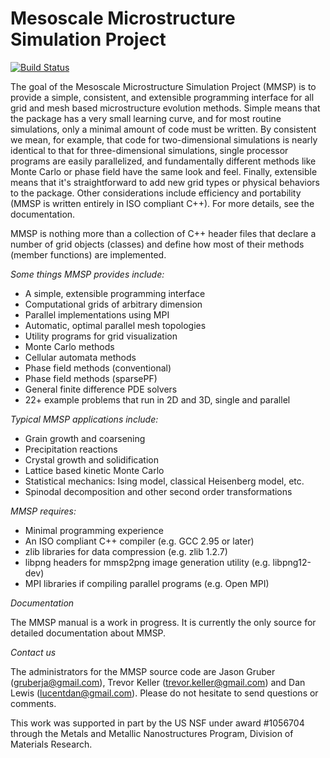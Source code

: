 Mesoscale Microstructure Simulation Project
====
[![Build Status](https://travis-ci.org/mesoscale/mmsp.svg?branch=develop)](https://travis-ci.org/mesoscale/mmsp)

The goal of the Mesoscale Microstructure Simulation Project (MMSP) is to provide a simple,
consistent, and extensible programming interface for all grid and mesh based microstructure
evolution methods. Simple means that the package has a very small learning curve, and for
most routine simulations, only a minimal amount of code must be written. By consistent we
mean, for example, that code for two-dimensional simulations is nearly identical to that
for three-dimensional simulations, single processor programs are easily parallelized, and
fundamentally different methods like Monte Carlo or phase field have the same look and feel.
Finally, extensible means that it's straightforward to add new grid types or physical behaviors
to the package. Other considerations include efficiency and portability (MMSP is written
entirely in ISO compliant C++). For more details, see the documentation.

MMSP is nothing more than a collection of C++ header files that declare a number of grid objects
(classes) and define how most of their methods (member functions) are implemented.

*Some things MMSP provides include:*

 * A simple, extensible programming interface
 * Computational grids of arbitrary dimension
 * Parallel implementations using MPI
 * Automatic, optimal parallel mesh topologies
 * Utility programs for grid visualization
 * Monte Carlo methods
 * Cellular automata methods
 * Phase field methods (conventional)
 * Phase field methods (sparsePF)
 * General finite difference PDE solvers
 * 22+ example problems that run in 2D and 3D, single and parallel

*Typical MMSP applications include:*

 * Grain growth and coarsening
 * Precipitation reactions
 * Crystal growth and solidification
 * Lattice based kinetic Monte Carlo
 * Statistical mechanics: Ising model, classical Heisenberg model, etc.
 * Spinodal decomposition and other second order transformations

*MMSP requires:*

 * Minimal programming experience
 * An ISO compliant C++ compiler (e.g. GCC 2.95 or later)
 * zlib libraries for data compression (e.g. zlib 1.2.7)
 * libpng headers for mmsp2png image generation utility (e.g. libpng12-dev)
 * MPI libraries if compiling parallel programs (e.g. Open MPI)

*Documentation*

The MMSP manual is a work in progress. It is currently the only source for detailed documentation about MMSP.

*Contact us*

The administrators for the MMSP source code are Jason Gruber (gruberja@gmail.com), Trevor Keller (trevor.keller@gmail.com) and Dan Lewis (lucentdan@gmail.com). Please do not hesitate to send questions or comments.


This work was supported in part by the US NSF under award #1056704 through the Metals and Metallic Nanostructures Program, Division of Materials Research. 
